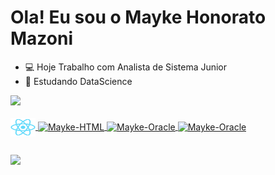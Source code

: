 # Ola! Eu sou o Mayke Honorato Mazoni

- 💻 Hoje Trabalho com Analista de Sistema Junior
- 📘 Estudando DataScience


 
<div>
  <a href="https://github.com/MaykeHonorato">
    <img height="180em" src="https://github-readme-stats.vercel.app/api?username=MaykeHonorato&show_icons=true&theme=algolia&include_all_commits=true&count_private=true"/>

<div style="display: inline_block"><br>
  
  <img align="center" alt="Mayke-React" height="30" width="40" src="https://raw.githubusercontent.com/devicons/devicon/master/icons/react/react-original.svg">
  <img align="center" alt="Mayke-HTML" height="30" width="40" src="https://img.shields.io/badge/MySQL-005C84?style=for-the-badge&logo=mysql&logoColor=white">
  <img align="center" alt="Mayke-Oracle" height="30" width="40" src="https://img.shields.io/badge/Oracle-F80000?style=for-the-badge&logo=Oracle&logoColor=white">
 <img align="center" alt="Mayke-Oracle" height="30" width="40" src="https://img.shields.io/badge/Oracle-F80000?style=for-the-badge&logo=Oracle&logoColor=white">
</div>
  
  ##
 
<div> 
  <a href="https://www.linkedin.com/in/maykehonorato" target="_blank"><img src="https://img.shields.io/badge/-LinkedIn-%230077B5?style=for-the-badge&logo=linkedin&logoColor=white" target="_blank"></a> 
</div>

